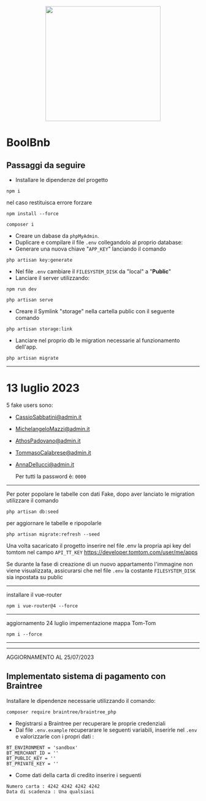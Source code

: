 <p align="center"><a href="https://laravel.com" target="_blank"><img src="https://raw.githubusercontent.com/laravel/art/master/logo-lockup/5%20SVG/2%20CMYK/1%20Full%20Color/laravel-logolockup-cmyk-red.svg" width="300"></a></p>

# BoolBnb

## Passaggi da seguire
- Installare le dipendenze del progetto
```
npm i
``` 
nel caso restituisca errore forzare
```
npm install --force
```    
```
composer i
 ```
- Creare un dabase da `phpMyAdmin`.
- Duplicare e compilare il file `.env` collegandolo al proprio database:
- Generare una nuova chiave "`APP_KEY`" lanciando il comando 
```
php artisan key:generate
```
- Nel file `.env` cambiare il `FILESYSTEM_DISK` da "local" a "**Public**"
- Lanciare il server utilizzando: 
```
npm run dev
```
```
php artisan serve
```
- Creare il Symlink "storage" nella cartella public con il seguente comando
```
php artisan storage:link
```
- Lanciare nel proprio db le migration necessarie al funzionamento dell'app.
```
php artisan migrate
```

---
# 13 luglio 2023

5 fake users sono:

- CassioSabbatini@admin.it

- MichelangeloMazzi@admin.it

- AthosPadovano@admin.it

- TommasoCalabrese@admin.it

- AnnaDellucci@admin.it

  Per tutti la password è: `0000`

---

Per poter popolare le tabelle con dati Fake, dopo aver lanciato le migration utilizzare il comando 
```
php artisan db:seed
```

per aggiornare le tabelle e ripopolarle
```
php artisan migrate:refresh --seed
```

Una volta sacaricato il progetto inserire nel file .env la propria api key del tomtom nel campo `API_TT_KEY`
https://developer.tomtom.com/user/me/apps

Se durante la fase di creazione di un nuovo appartamento l'immagine non viene visualizzata, assicurarsi che nel file `.env` la costante `FILESYSTEM_DISK` sia inpostata su public


---
installare il vue-router
```
npm i vue-router@4 --force
```
---
aggiornamento 24 luglio impementazione mappa Tom-Tom 
```
npm i --force
```
---
--------------------------
AGGIORNAMENTO AL 25/07/2023
## Implementato sistema di pagamento con Braintree
Installare le dipendenze necessarie utilizzando il comando:

```
composer require braintree/braintree_php
```

- Registrarsi a Braintree per recuperare le proprie credenziali
- Dal file `.env.example` recuperarare le seguenti variabili, inserirle nel `.env` e valorizzarle con i propri dati  :
```
BT_ENVIRONMENT = 'sandbox'
BT_MERCHANT_ID = ''
BT_PUBLIC_KEY = ''
BT_PRIVATE_KEY = ''
```
- Come dati della carta di credito inserire i seguenti 
```
Numero carta : 4242 4242 4242 4242
Data di scadenza : Una qualsiasi 
```



